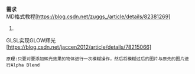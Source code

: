 **需求**  
MD格式教程[https://blog.csdn.net/zuggs_/article/details/82381269] 


1.
GLSL实现GLOW辉光[https://blog.csdn.net/jaccen2012/article/details/78215066]  
```
原理:只要对要添加辉光效果的物体进行一次模糊操作，然后将模糊过后的图片与原先的图片进行Alpha Blend
```
